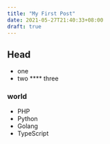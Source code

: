 ```yaml
---
title: "My First Post"
date: 2021-05-27T21:40:33+08:00
draft: true
---
```


## Head

* one 
* two 
**** three

### world

* PHP
* Python
* Golang
* TypeScript
